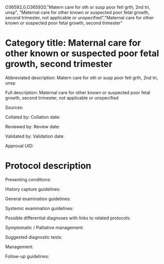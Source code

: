 O36592,0,O365920,"Matern care for oth or susp poor fetl grth, 2nd tri, unsp", "Maternal care for other known or suspected poor fetal growth, second trimester, not applicable or unspecified","Maternal care for other known or suspected poor fetal growth, second trimester"
# Category title: Maternal care for other known or suspected poor fetal growth, second trimester

Abbreviated description: Matern care for oth or susp poor fetl grth, 2nd tri, unsp

Full description: Maternal care for other known or suspected poor fetal growth, second trimester, not applicable or unspecified

Sources:

Collated by:
Collation date:

Reviewed by:
Review date:

Validated by:
Validation date:

Approval UID:

# Protocol description

Presenting conditions:

History capture guidelines:

General examination guidelines:

Systemic examination guidelines:

Possible differential diagnoses with links to related protocols:

Symptomatic / Palliative management:

Suggested diagnostic tests:

Management:

Follow-up guidelines:
